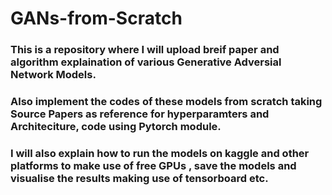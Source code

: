 # GANs-from-Scratch
### This is a repository where I will upload breif paper and algorithm explaination of various Generative Adversial Network Models.
### Also implement the codes of these models from scratch taking Source Papers as reference for hyperparamters and Architeciture, code using Pytorch module.
### I will also explain how to run the models on kaggle and other platforms to make use of free GPUs , save the models and visualise the results making use of tensorboard etc.
